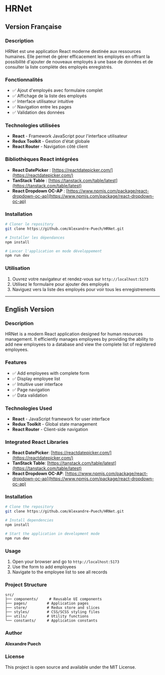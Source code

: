 # HRNet

## Version Française

### Description

HRNet est une application React moderne destinée aux ressources humaines. Elle permet de gérer efficacement les employés en offrant la possibilité d'ajouter de nouveaux employés à une base de données et de consulter la liste complète des employés enregistrés.

### Fonctionnalités

- ✅ Ajout d'employés avec formulaire complet
- ✅ Affichage de la liste des employés
- ✅ Interface utilisateur intuitive
- ✅ Navigation entre les pages
- ✅ Validation des données

### Technologies utilisées

- **React** - Framework JavaScript pour l'interface utilisateur
- **Redux Toolkit** - Gestion d'état globale
- **React Router** - Navigation côté client

### Bibliothèques React intégrées

- **React DatePicker** : [https://reactdatepicker.com/](https://reactdatepicker.com/)
- **TanStack Table** : [https://tanstack.com/table/latest](https://tanstack.com/table/latest)
- **React Dropdown OC-AP** : [https://www.npmjs.com/package/react-dropdown-oc-ap](https://www.npmjs.com/package/react-dropdown-oc-ap)

### Installation

```bash
# Cloner le repository
git clone https://github.com/Alexandre-Puech/HRNet.git

# Installer les dépendances
npm install

# Lancer l'application en mode développement
npm run dev
```

### Utilisation

1. Ouvrez votre navigateur et rendez-vous sur `http://localhost:5173`
2. Utilisez le formulaire pour ajouter des employés
3. Naviguez vers la liste des employés pour voir tous les enregistrements

---

## English Version

### Description

HRNet is a modern React application designed for human resources management. It efficiently manages employees by providing the ability to add new employees to a database and view the complete list of registered employees.

### Features

- ✅ Add employees with complete form
- ✅ Display employee list
- ✅ Intuitive user interface
- ✅ Page navigation
- ✅ Data validation

### Technologies Used

- **React** - JavaScript framework for user interface
- **Redux Toolkit** - Global state management
- **React Router** - Client-side navigation

### Integrated React Libraries

- **React DatePicker**: [https://reactdatepicker.com/](https://reactdatepicker.com/)
- **TanStack Table**: [https://tanstack.com/table/latest](https://tanstack.com/table/latest)
- **React Dropdown OC-AP**: [https://www.npmjs.com/package/react-dropdown-oc-ap](https://www.npmjs.com/package/react-dropdown-oc-ap)

### Installation

```bash
# Clone the repository
git clone https://github.com/Alexandre-Puech/HRNet.git

# Install dependencies
npm install

# Start the application in development mode
npm run dev
```

### Usage

1. Open your browser and go to `http://localhost:5173`
2. Use the form to add employees
3. Navigate to the employee list to see all records

### Project Structure

```
src/
├── components/     # Reusable UI components
├── pages/         # Application pages
├── store/         # Redux store and slices
├── styles/        # CSS/SCSS styling files
├── utils/         # Utility functions
└── constants/     # Application constants
```

### Author

**Alexandre Puech**

### License

This project is open source and available under the MIT License.
